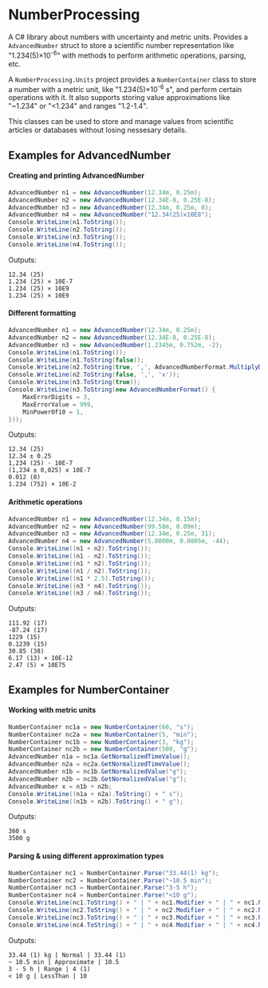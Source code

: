 # NumberProcessing
A C# library about numbers with uncertainty and metric units. Provides a `AdvancedNumber` struct to store a scientific number representation like "1.234(5)×10<sup>-6</sup>" with methods to perform arithmetic operations, parsing, etc.

A `NumberProcessing.Units` project provides a `NumberContainer` class to store a number with a metric unit, like "1.234(5)×10<sup>-6</sup> s", and perform certain operations with it. It also supports storing value approximations like "~1.234" or "<1.234" and ranges "1.2-1.4".

This classes can be used to store and manage values from scientific articles or databases without losing nessesary details.

## Examples for AdvancedNumber
#### Creating and printing AdvancedNumber
`````cs
AdvancedNumber n1 = new AdvancedNumber(12.34m, 0.25m);
AdvancedNumber n2 = new AdvancedNumber(12.34E-8, 0.25E-8);
AdvancedNumber n3 = new AdvancedNumber(12.34m, 0.25m, 8);
AdvancedNumber n4 = new AdvancedNumber("12.34(25)x10E8");
Console.WriteLine(n1.ToString());
Console.WriteLine(n2.ToString());
Console.WriteLine(n3.ToString());
Console.WriteLine(n4.ToString());
`````
Outputs:
````
12.34 (25)
1.234 (25) × 10E-7
1.234 (25) × 10E9
1.234 (25) × 10E9
````
#### Different formatting
````cs
AdvancedNumber n1 = new AdvancedNumber(12.34m, 0.25m);
AdvancedNumber n2 = new AdvancedNumber(12.34E-8, 0.25E-8);
AdvancedNumber n3 = new AdvancedNumber(1.2345m, 0.752m, -2);
Console.WriteLine(n1.ToString());
Console.WriteLine(n1.ToString(false));
Console.WriteLine(n2.ToString(true, ',', AdvancedNumberFormat.MultiplyDot));
Console.WriteLine(n2.ToString(false, ',', 'x'));
Console.WriteLine(n3.ToString(true));
Console.WriteLine(n3.ToString(new AdvancedNumberFormat() {
    MaxErrorDigits = 3,
    MaxErrorValue = 999,
    MinPowerOf10 = 1,
}));
````
Outputs:
````
12.34 (25)
12.34 ± 0.25
1,234 (25) · 10E-7
(1,234 ± 0,025) x 10E-7
0.012 (8)
1.234 (752) × 10E-2
````
#### Arithmetic operations
````cs
AdvancedNumber n1 = new AdvancedNumber(12.34m, 0.15m);
AdvancedNumber n2 = new AdvancedNumber(99.58m, 0.09m);
AdvancedNumber n3 = new AdvancedNumber(12.34m, 0.25m, 31);
AdvancedNumber n4 = new AdvancedNumber(5.0000m, 0.0005m, -44);
Console.WriteLine((n1 + n2).ToString());
Console.WriteLine((n1 - n2).ToString());
Console.WriteLine((n1 * n2).ToString());
Console.WriteLine((n1 / n2).ToString());
Console.WriteLine((n1 * 2.5).ToString());
Console.WriteLine((n3 * n4).ToString());
Console.WriteLine((n3 / n4).ToString());
````
Outputs:
````
111.92 (17)
-87.24 (17)
1229 (15)
0.1239 (15)
30.85 (38)
6.17 (13) × 10E-12
2.47 (5) × 10E75
````

## Examples for NumberContainer
#### Working with metric units
````cs
NumberContainer nc1a = new NumberContainer(60, "s");
NumberContainer nc2a = new NumberContainer(5, "min");
NumberContainer nc1b = new NumberContainer(3, "kg");
NumberContainer nc2b = new NumberContainer(500, "g");
AdvancedNumber n1a = nc1a.GetNormalizedTimeValue();
AdvancedNumber n2a = nc2a.GetNormalizedTimeValue();
AdvancedNumber n1b = nc1b.GetNormalizedValue("g");
AdvancedNumber n2b = nc2b.GetNormalizedValue("g");
AdvancedNumber x = n1b + n2b;
Console.WriteLine((n1a + n2a).ToString() + " s");
Console.WriteLine((n1b + n2b).ToString() + " g");
````
Outputs:
````
360 s
3500 g
````
#### Parsing & using different approximation types
````cs
NumberContainer nc1 = NumberContainer.Parse("33.44(1) kg");
NumberContainer nc2 = NumberContainer.Parse("~10.5 min");
NumberContainer nc3 = NumberContainer.Parse("3-5 h");
NumberContainer nc4 = NumberContainer.Parse("<10 g");
Console.WriteLine(nc1.ToString() + " | " + nc1.Modifier + " | " + nc1.Number);
Console.WriteLine(nc2.ToString() + " | " + nc2.Modifier + " | " + nc2.Number);
Console.WriteLine(nc3.ToString() + " | " + nc3.Modifier + " | " + nc3.Number);
Console.WriteLine(nc4.ToString() + " | " + nc4.Modifier + " | " + nc4.Number);
````
Outputs:
````
33.44 (1) kg | Normal | 33.44 (1)
~ 10.5 min | Approximate | 10.5
3 - 5 h | Range | 4 (1)
< 10 g | LessThan | 10
````
